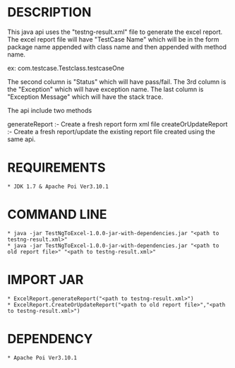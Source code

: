# DESCRIPTION

This java api uses the "testng-result.xml" file to generate the excel report. The excel report file will have "TestCase Name" which will be in the form package name appended with class name and then appended with method name.
  
ex: com.testcase.Testclass.testcaseOne  

The second column is "Status" which will have pass/fail. 
The 3rd column is the "Exception" which will have exception name. 
The last column is "Exception Message" which will have the stack trace. 

The api include two methods

generateReport :- Create a fresh report form xml file
createOrUpdateReport :- Create a fresh report/update the existing report file created using the same api.




# REQUIREMENTS

	* JDK 1.7 & Apache Poi Ver3.10.1 

# COMMAND LINE

	* java -jar TestNgToExcel-1.0.0-jar-with-dependencies.jar "<path to testng-result.xml>"
	* java -jar TestNgToExcel-1.0.0-jar-with-dependencies.jar "<path to old report file>" "<path to testng-result.xml>"
	
# IMPORT JAR	
 
	* ExcelReport.generateReport("<path to testng-result.xml>")
	* ExcelReport.CreateOrUpdateReport("<path to old report file>","<path to testng-result.xml>")
	
# DEPENDENCY 
	
	* Apache Poi Ver3.10.1